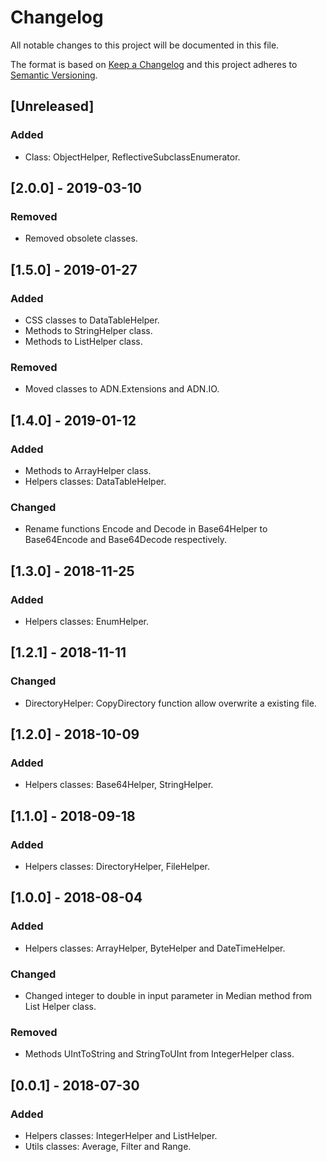 # Changelog
All notable changes to this project will be documented in this file.

The format is based on [Keep a Changelog](http://keepachangelog.com/en/1.0.0/)
and this project adheres to [Semantic Versioning](http://semver.org/spec/v2.0.0.html).

## [Unreleased]
### Added
- Class: ObjectHelper, ReflectiveSubclassEnumerator.

## [2.0.0] - 2019-03-10
### Removed
- Removed obsolete classes.

## [1.5.0] - 2019-01-27
### Added
- CSS classes to DataTableHelper.
- Methods to StringHelper class.
- Methods to ListHelper class.

### Removed
- Moved classes to ADN.Extensions and ADN.IO.

## [1.4.0] - 2019-01-12
### Added
- Methods to ArrayHelper class.
- Helpers classes: DataTableHelper.

### Changed
- Rename functions Encode and Decode in Base64Helper to Base64Encode and Base64Decode respectively.

## [1.3.0] - 2018-11-25
### Added
- Helpers classes: EnumHelper.

## [1.2.1] - 2018-11-11
### Changed
- DirectoryHelper: CopyDirectory function allow overwrite a existing file.

## [1.2.0] - 2018-10-09
### Added
- Helpers classes: Base64Helper, StringHelper.

## [1.1.0] - 2018-09-18
### Added
- Helpers classes: DirectoryHelper, FileHelper.

## [1.0.0] - 2018-08-04
### Added
- Helpers classes: ArrayHelper, ByteHelper and DateTimeHelper.

### Changed
- Changed integer to double in input parameter in Median method from List Helper class.

### Removed
- Methods UIntToString and StringToUInt from IntegerHelper class.

## [0.0.1] - 2018-07-30
### Added
- Helpers classes: IntegerHelper and ListHelper.
- Utils classes: Average, Filter and Range.
